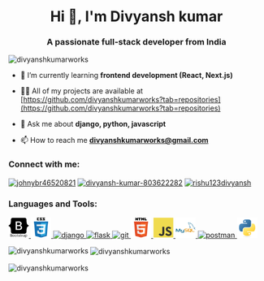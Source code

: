 <h1 align="center">Hi 👋, I'm Divyansh kumar</h1>
<h3 align="center">A passionate full-stack developer from India</h3>

<p align="left"> <img src="https://komarev.com/ghpvc/?username=divyanshkumarworks&label=Profile%20views&color=0e75b6&style=flat" alt="divyanshkumarworks" /> </p>

- 🌱 I’m currently learning **frontend development (React, Next.js)**

- 👨‍💻 All of my projects are available at [https://github.com/divyanshkumarworks?tab=repositories](https://github.com/divyanshkumarworks?tab=repositories)

- 💬 Ask me about **django, python, javascript**

- 📫 How to reach me **divyanshkumarworks@gmail.com**

<h3 align="left">Connect with me:</h3>
<p align="left">
<a href="https://twitter.com/johnybr46520821" target="blank"><img align="center" src="https://raw.githubusercontent.com/rahuldkjain/github-profile-readme-generator/master/src/images/icons/Social/twitter.svg" alt="johnybr46520821" height="30" width="40" /></a>
<a href="https://linkedin.com/in/divyansh-kumar-803622282" target="blank"><img align="center" src="https://raw.githubusercontent.com/rahuldkjain/github-profile-readme-generator/master/src/images/icons/Social/linked-in-alt.svg" alt="divyansh-kumar-803622282" height="30" width="40" /></a>
<a href="https://www.leetcode.com/rishu123divyansh" target="blank"><img align="center" src="https://raw.githubusercontent.com/rahuldkjain/github-profile-readme-generator/master/src/images/icons/Social/leet-code.svg" alt="rishu123divyansh" height="30" width="40" /></a>
</p>

<h3 align="left">Languages and Tools:</h3>
<p align="left"> <a href="https://getbootstrap.com" target="_blank" rel="noreferrer"> <img src="https://raw.githubusercontent.com/devicons/devicon/master/icons/bootstrap/bootstrap-plain-wordmark.svg" alt="bootstrap" width="40" height="40"/> </a> <a href="https://www.w3schools.com/css/" target="_blank" rel="noreferrer"> <img src="https://raw.githubusercontent.com/devicons/devicon/master/icons/css3/css3-original-wordmark.svg" alt="css3" width="40" height="40"/> </a> <a href="https://www.djangoproject.com/" target="_blank" rel="noreferrer"> <img src="https://cdn.worldvectorlogo.com/logos/django.svg" alt="django" width="40" height="40"/> </a> <a href="https://flask.palletsprojects.com/" target="_blank" rel="noreferrer"> <img src="https://www.vectorlogo.zone/logos/pocoo_flask/pocoo_flask-icon.svg" alt="flask" width="40" height="40"/> </a> <a href="https://git-scm.com/" target="_blank" rel="noreferrer"> <img src="https://www.vectorlogo.zone/logos/git-scm/git-scm-icon.svg" alt="git" width="40" height="40"/> </a> <a href="https://www.w3.org/html/" target="_blank" rel="noreferrer"> <img src="https://raw.githubusercontent.com/devicons/devicon/master/icons/html5/html5-original-wordmark.svg" alt="html5" width="40" height="40"/> </a> <a href="https://developer.mozilla.org/en-US/docs/Web/JavaScript" target="_blank" rel="noreferrer"> <img src="https://raw.githubusercontent.com/devicons/devicon/master/icons/javascript/javascript-original.svg" alt="javascript" width="40" height="40"/> </a> <a href="https://www.mysql.com/" target="_blank" rel="noreferrer"> <img src="https://raw.githubusercontent.com/devicons/devicon/master/icons/mysql/mysql-original-wordmark.svg" alt="mysql" width="40" height="40"/> </a> <a href="https://postman.com" target="_blank" rel="noreferrer"> <img src="https://www.vectorlogo.zone/logos/getpostman/getpostman-icon.svg" alt="postman" width="40" height="40"/> </a> <a href="https://www.python.org" target="_blank" rel="noreferrer"> <img src="https://raw.githubusercontent.com/devicons/devicon/master/icons/python/python-original.svg" alt="python" width="40" height="40"/> </a> </p>

<p><img align="left" src="https://github-readme-stats.vercel.app/api/top-langs?username=divyanshkumarworks&show_icons=true&locale=en&layout=compact" alt="divyanshkumarworks" /></p>

<p>&nbsp;<img align="center" src="https://github-readme-stats.vercel.app/api?username=divyanshkumarworks&show_icons=true&locale=en" alt="divyanshkumarworks" /></p>

<p><img align="center" src="https://github-readme-streak-stats.herokuapp.com/?user=divyanshkumarworks&" alt="divyanshkumarworks" /></p>

